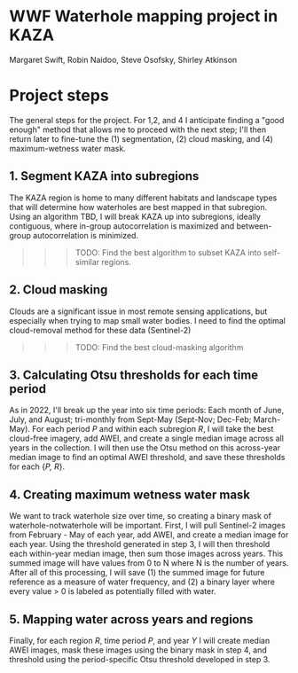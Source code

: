 # WWF Waterhole mapping project in KAZA

Margaret Swift, Robin Naidoo, Steve Osofsky, Shirley Atkinson

# Project steps
The general steps for the project. For 1,2, and 4 I anticipate finding a "good enough" method that allows me to proceed with the next step; I'll then return later to fine-tune the (1) segmentation, (2) cloud masking, and (4) maximum-wetness water mask.

## 1.	Segment KAZA into subregions
The KAZA region is home to many different habitats and landscape types that will determine how waterholes are best mapped in that subregion. Using an algorithm TBD, I will break KAZA up into subregions, ideally contiguous, where in-group autocorrelation is maximized and between-group autocorrelation is minimized.

>>> TODO: Find the best algorithm to subset KAZA into self-similar regions.

## 2.	Cloud masking
Clouds are a significant issue in most remote sensing applications, but especially when trying to map small water bodies. I need to find the optimal cloud-removal method for these data (Sentinel-2)

>>> TODO: Find the best cloud-masking algorithm

## 3. Calculating Otsu thresholds for each time period
As in 2022, I'll break up the year into six time periods: Each month of June, July, and August; tri-monthly from Sept-May (Sept-Nov; Dec-Feb; March-May). For each period _P_ and within each subregion _R_, I will take the best cloud-free imagery, add AWEI, and create a single median image across all years in the collection. I will then use the Otsu method on this across-year median image to find an optimal AWEI threshold, and save these thresholds for each {_P, R_}.

## 4.	Creating maximum wetness water mask
We want to track waterhole size over time, so creating a binary mask of waterhole-notwaterhole will be important. First, I will pull Sentinel-2 images from February - May of each year, add AWEI, and create a median image for each year. Using the threshold generated in step 3, I will then threshold each within-year median image, then sum those images across years. This summed image will have values from 0 to N where N is the number of years. After all of this processing, I will save (1) the summed image for future reference as a measure of water frequency, and (2) a binary layer where every value > 0 is labeled as potentially filled with water.

## 5. Mapping water across years and regions
Finally, for each region _R_, time period _P_, and year _Y_ I will create median AWEI images, mask these images using the binary mask in step 4, and threshold using the period-specific Otsu threshold developed in step 3. 



        
